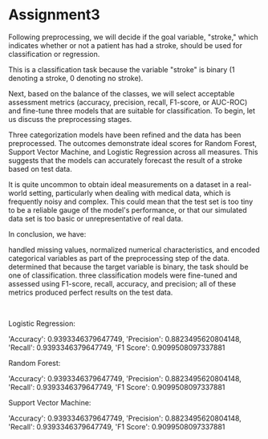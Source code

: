 # Assignment3

Following preprocessing, we will decide if the goal variable, "stroke," which indicates whether or not a patient has had a stroke, should be used for classification or regression.

This is a classification task because the variable "stroke" is binary (1 denoting a stroke, 0 denoting no stroke).

Next, based on the balance of the classes, we will select acceptable assessment metrics (accuracy, precision, recall, F1-score, or AUC-ROC) and fine-tune three models that are suitable for classification. To begin, let us discuss the preprocessing stages.


Three categorization models have been refined and the data has been preprocessed.
The outcomes demonstrate ideal scores for Random Forest, Support Vector Machine, and Logistic Regression across all measures.
This suggests that the models can accurately forecast the result of a stroke based on test data.

It is quite uncommon to obtain ideal measurements on a dataset in a real-world setting, particularly when dealing with medical data, which is frequently noisy and complex.
This could mean that the test set is too tiny to be a reliable gauge of the model's performance, or that our simulated data set is too basic or unrepresentative of real data.

In conclusion, we have:

handled missing values, normalized numerical characteristics, and encoded categorical variables as part of the preprocessing step of the data.
determined that because the target variable is binary, the task should be one of classification.
three classification models were fine-tuned and assessed using F1-score, recall, accuracy, and precision; all of these metrics produced perfect results on the test data.

‏

Logistic Regression:

  'Accuracy': 0.9393346379647749,
  'Precision': 0.8823495620804148,
  'Recall': 0.9393346379647749,
  'F1 Score': 0.9099508097337881

  
Random Forest: 

   'Accuracy': 0.9393346379647749,
  'Precision': 0.8823495620804148,
  'Recall': 0.9393346379647749,
  'F1 Score': 0.9099508097337881

  
Support Vector Machine:

 'Accuracy': 0.9393346379647749,
  'Precision': 0.8823495620804148,
  'Recall': 0.9393346379647749,
  'F1 Score': 0.9099508097337881
